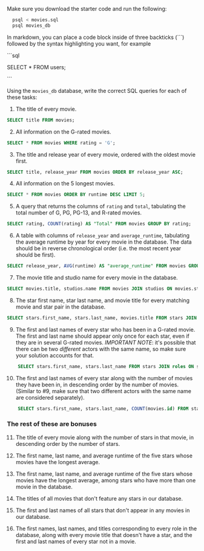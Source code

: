 Make sure you download the starter code and run the following:

```sh
  psql < movies.sql
  psql movies_db
```

In markdown, you can place a code block inside of three backticks (```) followed by the syntax highlighting you want, for example

\```sql

SELECT \* FROM users;

\```

Using the `movies_db` database, write the correct SQL queries for each of these tasks:

1.  The title of every movie.
```sql
SELECT title FROM movies;
```
2.  All information on the G-rated movies.
```sql
SELECT * FROM movies WHERE rating = 'G';
```
3.  The title and release year of every movie, ordered with the
    oldest movie first.
```sql
SELECT title, release_year FROM movies ORDER BY release_year ASC;
```
4.  All information on the 5 longest movies.
```sql
SELECT * FROM movies ORDER BY runtime DESC LIMIT 5;
```
5.  A query that returns the columns of `rating` and `total`, tabulating the
    total number of G, PG, PG-13, and R-rated movies.
```sql
SELECT rating, COUNT(rating) AS "Total" FROM movies GROUP BY rating;
```
6.  A table with columns of `release_year` and `average_runtime`,
    tabulating the average runtime by year for every movie in the database. The data should be in reverse chronological order (i.e. the most recent year should be first).
```sql
SELECT release_year, AVG(runtime) AS "average_runtime" FROM movies GROUP BY release_year;
```
7.  The movie title and studio name for every movie in the
    database.
```sql
SELECT movies.title, studios.name FROM movies JOIN studios ON movies.studio_id = studios.id;
```
8.  The star first name, star last name, and movie title for every
    matching movie and star pair in the database.
```sql
SELECT stars.first_name, stars.last_name, movies.title FROM stars JOIN roles ON stars.id = roles.star_id JOIN movies ON roles.movie_id = movies.id;
```
9.  The first and last names of every star who has been in a G-rated movie. The first and last name should appear only once for each star, even if they are in several G-rated movies. *IMPORTANT NOTE*: it's possible that there can be two *different* actors with the same name, so make sure your solution accounts for that.
```sql
    SELECT stars.first_name, stars.last_name FROM stars JOIN roles ON stars.id = roles.star_id JOIN movies ON roles.movie_id = movies.id WHERE movies.rating = 'G' GROUP BY stars.id;
```
10. The first and last names of every star along with the number
    of movies they have been in, in descending order by the number of movies. (Similar to #9, make sure
    that two different actors with the same name are considered separately).
```sql
    SELECT stars.first_name, stars.last_name, COUNT(movies.id) FROM stars FULL JOIN roles ON stars.id = roles.star_id FULL JOIN movies ON roles.movie_id = movies.id GROUP BY stars.id;
```

### The rest of these are bonuses

11. The title of every movie along with the number of stars in
    that movie, in descending order by the number of stars.

12. The first name, last name, and average runtime of the five
    stars whose movies have the longest average.

13. The first name, last name, and average runtime of the five
    stars whose movies have the longest average, among stars who have more than one movie in the database.

14. The titles of all movies that don't feature any stars in our
    database.

15. The first and last names of all stars that don't appear in any movies in our database.

16. The first names, last names, and titles corresponding to every
    role in the database, along with every movie title that doesn't have a star, and the first and last names of every star not in a movie.
